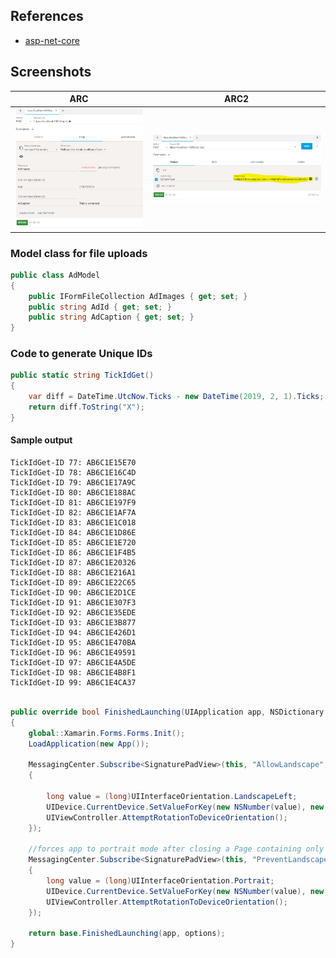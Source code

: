 ## References

* [asp-net-core](http://fiyazhasan.me/story-of-file-uploading-in-asp-net-core-part-i-mvc/)

## Screenshots

| ARC | ARC2 
| --- | --- 
| ![postman](screenshots/1.PNG?raw=true ) | ![postman](screenshots/2.PNG?raw=true )


### Model class for file uploads

```csharp
public class AdModel
{
    public IFormFileCollection AdImages { get; set; }
    public string AdId { get; set; }
    public string AdCaption { get; set; }
}
```

### Code to generate Unique IDs

```csharp
public static string TickIdGet()
{
    var diff = DateTime.UtcNow.Ticks - new DateTime(2019, 2, 1).Ticks;
    return diff.ToString("X");
}
```
#### Sample output
```
TickIdGet-ID 77: AB6C1E15E70
TickIdGet-ID 78: AB6C1E16C4D
TickIdGet-ID 79: AB6C1E17A9C
TickIdGet-ID 80: AB6C1E188AC
TickIdGet-ID 81: AB6C1E197F9
TickIdGet-ID 82: AB6C1E1AF7A
TickIdGet-ID 83: AB6C1E1C018
TickIdGet-ID 84: AB6C1E1D86E
TickIdGet-ID 85: AB6C1E1E720
TickIdGet-ID 86: AB6C1E1F4B5
TickIdGet-ID 87: AB6C1E20326
TickIdGet-ID 88: AB6C1E216A1
TickIdGet-ID 89: AB6C1E22C65
TickIdGet-ID 90: AB6C1E2D1CE
TickIdGet-ID 91: AB6C1E307F3
TickIdGet-ID 92: AB6C1E35EDE
TickIdGet-ID 93: AB6C1E3B877
TickIdGet-ID 94: AB6C1E426D1
TickIdGet-ID 95: AB6C1E470BA
TickIdGet-ID 96: AB6C1E49591
TickIdGet-ID 97: AB6C1E4A5DE
TickIdGet-ID 98: AB6C1E4B8F1
TickIdGet-ID 99: AB6C1E4CA37
```

```csharp

public override bool FinishedLaunching(UIApplication app, NSDictionary options)
{
    global::Xamarin.Forms.Forms.Init();
    LoadApplication(new App());

    MessagingCenter.Subscribe<SignaturePadView>(this, "AllowLandscape", sender =>
    {

        long value = (long)UIInterfaceOrientation.LandscapeLeft;
        UIDevice.CurrentDevice.SetValueForKey(new NSNumber(value), new NSString("orientation"));
        UIViewController.AttemptRotationToDeviceOrientation();
    });
    
    //forces app to portrait mode after closing a Page containing only a Plot
    MessagingCenter.Subscribe<SignaturePadView>(this, "PreventLandscape", sender =>
    {
        long value = (long)UIInterfaceOrientation.Portrait;
        UIDevice.CurrentDevice.SetValueForKey(new NSNumber(value), new NSString("orientation"));
        UIViewController.AttemptRotationToDeviceOrientation();
    });

    return base.FinishedLaunching(app, options);
}
    
```

